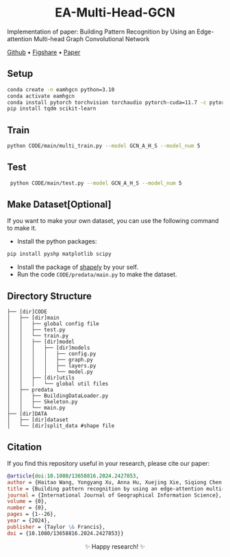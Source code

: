 # <div align="center">EA-Multi-Head-GCN</div>
Implementation of paper: Building Pattern Recognition by Using an Edge-attention Multi-head Graph Convolutional Network

[Github](https://github.com/whtower/eamhgcn) • [Figshare](https://doi.org/10.6084/m9.figshare.27602619) • [Paper](https://doi.org/10.1080/13658816.2024.2427853)

## Setup
```bash
conda create -n eamhgcn python=3.10
conda activate eamhgcn
conda install pytorch torchvision torchaudio pytorch-cuda=11.7 -c pytorch -c nvidia
pip install tqdm scikit-learn
```

## Train
```bash
python CODE/main/multi_train.py --model GCN_A_H_S --model_num 5
```

## Test
```bash
 python CODE/main/test.py --model GCN_A_H_S --model_num 5
```

## Make Dataset[Optional]
If you want to make your own dataset, you can use the following command to make it.
- Install the python packages:
```bash
pip install pyshp matplotlib scipy
```
- Install the package of [shapely](https://github.com/shapely/shapely) by your self.
- Run the code `CODE/predata/main.py` to make the dataset.

## Directory Structure
```
├── [dir]CODE
│   ├── [dir]main
│   │   ├── global config file
│   │   ├── test.py
│   │   └── train.py
│   │   ├── [dir]model
│   │   │   ├── [dir]models
│   │   │   │   ├── config.py
│   │   │   │   ├── graph.py
│   │   │   │   ├── layers.py
│   │   │   │   └── model.py
│   │   ├── [dir]utils
│   │   │   └── global util files
│   ├── predata
│   │   ├── BuildingDataLoader.py
│   │   ├── Skeleton.py
│   │   └── main.py
├── [dir]DATA
│   ├── [dir]dataset
│   └── [dir]split_data #shape file
```

## Citation
If you find this repository useful in your research, please cite our paper:
```bibtex
@article{doi:10.1080/13658816.2024.2427853,
author = {Haitao Wang, Yongyang Xu, Anna Hu, Xuejing Xie, Siqiong Chen and Zhong Xie},
title = {Building pattern recognition by using an edge-attention multi-head graph convolutional network},
journal = {International Journal of Geographical Information Science},
volume = {0},
number = {0},
pages = {1--26},
year = {2024},
publisher = {Taylor \& Francis},
doi = {10.1080/13658816.2024.2427853}}
```
<div align="center">✨ Happy research! ✨</div>